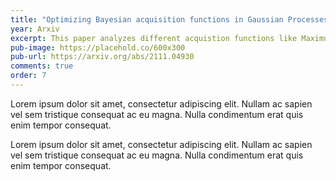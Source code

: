 ```yaml
---
title: "Optimizing Bayesian acquisition functions in Gaussian Processes"
year: Arxiv
excerpt: This paper analyzes different acquistion functions like Maximum Probability of Improvement and Expected Improvement and various optimizers like L-BFGS and TNC to optimize the acquisitions functions for finding the next sampling point.
pub-image: https://placehold.co/600x300
pub-url: https://arxiv.org/abs/2111.04930
comments: true
order: 7
---
```


Lorem ipsum dolor sit amet, consectetur adipiscing elit. Nullam ac sapien vel sem tristique consequat ac eu magna. Nulla condimentum erat quis enim tempor consequat.

Lorem ipsum dolor sit amet, consectetur adipiscing elit. Nullam ac sapien vel sem tristique consequat ac eu magna. Nulla condimentum erat quis enim tempor consequat.
